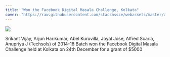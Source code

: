 ```yaml
---
title: "Won the Facebook Digital Masala Challenge, Kolkata"
cover: "https://raw.githubusercontent.com/stacsnssce/webassets/master/awards/dmc_kolkata_800x500.png"
---
```


![](https://raw.githubusercontent.com/stacsnssce/webassets/master/awards/dmc_kolkata_800x500.png)

Srikant Vijay, Arjun Harikumar, Abel Kuruvilla, Joyal Jose, Alfred Scaria, Anupriya J (Techsols) of 2014-18 Batch won the Facebook Digital Masala Challenge held at Kolkata on 24th December for a grant of $5000
